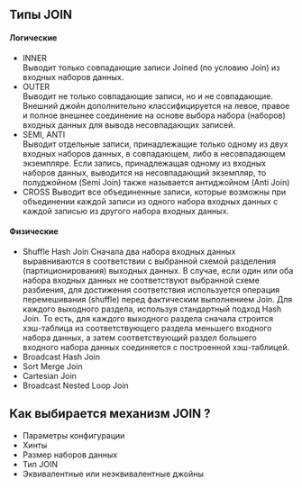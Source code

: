 ## Типы JOIN
  #### Логические
  - INNER \
    Выводит только совпадающие записи Joined (по условию Join) из входных наборов данных.
  - OUTER \
    Выводит не только совпадающие записи, но и не совпадающие. Внешний джойн дополнительно классифицируется на левое, правое и полное внешнее соединение на основе выбора набора (наборов) входных данных для вывода несовпадающих записей.
  - SEMI, ANTI \
    Выводит отдельные записи, принадлежащие только одному из двух входных наборов данных, в совпадающем, либо в несовпадающем экземпляре. Если запись, принадлежащая одному из входных наборов данных, выводится на несовпадающий экземпляр, то полуджойном (Semi Join) также называется антиджойном (Anti Join)
  - CROSS 
Выводит все объединенные записи, которые возможны при объединении каждой записи из одного набора входных данных с каждой записью из другого набора входных данных.

  #### Физические
  - Shuffle Hash Join
    Сначала два набора входных данных выравниваются в соответствии с выбранной схемой разделения (партиционирования) выходных данных. В случае, если один или оба набора входных данных не соответствуют выбранной схеме разбиения, для достижения соответствия используется операция перемешивания (shuffle) перед фактическим выполнением Join. Для каждого выходного раздела, используя стандартный подход Hash Join. То есть, для каждого выходного раздела сначала строится хэш-таблица из соответствующего раздела меньшего входного набора данных, а затем соответствующий раздел большего входного набора данных соединяется с построенной хэш-таблицей.
  - Broadcast Hash Join
  - Sort Merge Join
  - Cartesian Join
  - Broadcast Nested Loop Join

## Как выбирается механизм JOIN ?
- Параметры конфигурации
- Хинты
- Размер наборов данных
- Тип JOIN
- Эквивалентные или неэквивалентные джойны
